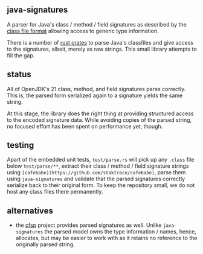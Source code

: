 ## java-signatures

A parser for Java's class / method / field signatures as described by
the [class file format](https://docs.oracle.com/javase/specs/jvms/se21/html/jvms-4.html#jvms-4.7.9.1)
allowing access to generic type information.

There is a number of [rust crates](https://crates.io/search?q=%23classfile%20%23java)
to parse Java's classfiles and give access to the signatures, albeit,
merely as raw strings.  This small library attempts to fill the gap.


## status

All of OpenJDK's 21 class, method, and field signatures parse
correctly.  This is, the parsed form serialized again to a signature
yields the same string.

At this stage, the library does the right thing at providing
structured access to the encoded signature data.  While avoiding
copies of the parsed string, no focused effort has been spent on
performance yet, though.


## testing

Apart of the embedded unit tests, `test/parse.rs` will pick up any
`.class` file below `test/parse/**`, extract their class / method /
field signature strings using
`[cafebabe](https://github.com/staktrace/cafebabe)`, parse them using
`java-signatures` and validate that the parsed signatures correctly
serialize back to their original form.  To keep the repository small,
we do not host any class files there permanently.


## alternatives

- the [cfsp](https://crates.io/crates/cfsp) project provides parsed
  signatures as well. Unlike `java-signatures` the parsed model owns
  the type information / names, hence, allocates, but may be easier to
  work with as it retains no reference to the originally parsed
  string.
